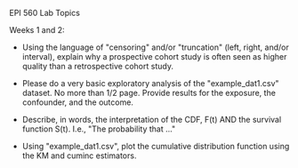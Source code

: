 EPI 560 Lab Topics

Weeks 1 and 2:

- Using the language of "censoring" and/or "truncation" (left, right, and/or interval), explain why a prospective cohort study is often seen as higher quality than a retrospective cohort study.

- Please do a very basic exploratory analysis of the "example_dat1.csv" dataset. No more than 1/2 page. Provide results for the exposure, the confounder, and the outcome.

- Describe, in words, the interpretation of the CDF, F(t) AND the survival function S(t). I.e., "The probability that ..."

- Using "example_dat1.csv", plot the cumulative distribution function using the KM and cuminc estimators. 
